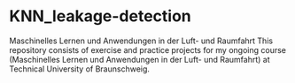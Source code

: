 # KNN_leakage-detection
Maschinelles Lernen und Anwendungen in der Luft- und Raumfahrt
This repository consists of exercise and practice projects for my ongoing course (Maschinelles Lernen und Anwendungen in der Luft- und Raumfahrt) at Technical University of Braunschweig.
